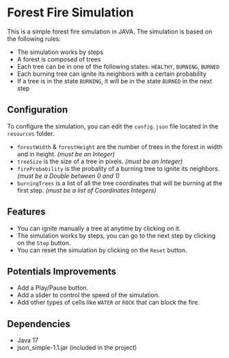 # Forest Fire Simulation

This is a simple forest fire simulation in JAVA.
The simulation is based on the following rules:
- The simulation works by steps
- A forest is composed of trees
- Each tree can be in one of the following states: `HEALTHY`, `BURNING`, `BURNED`
- Each burning tree can ignite its neighbors with a certain probability
- If a tree is in the state `BURNING`, it will be in the state `BURNED` in the next step

## Configuration

To configure the simulation, you can edit the `config.json` file located in the `resources` folder.

- `forestWidth` & `forestHeight` are the number of trees in the forest in width and in height. *(must be an Integer)*
- `treeSize` is the size of a tree in pixels. *(must be an Integer)*
- `fireProbability` is the probality of a burning tree to ignite its neighbors. *(must be a Double between 0 and 1)*
- `burningTrees` is a list of all the tree coordinates that will be burning at the first step. *(must be a list of Coordinates Integers)*

## Features
- You can ignite manually a tree at anytime by clicking on it.
- The simulation works by steps, you can go to the next step by clicking on the `Step` button.
- You can reset the simulation by clicking on the `Reset` button.

## Potentials Improvements
- Add a Play/Pause button.
- Add a slider to control the speed of the simulation.
- Add other types of cells like `WATER` or `ROCK` that can block the fire.

## Dependencies

- Java 17
- json_simple-1.1.jar (included in the project)